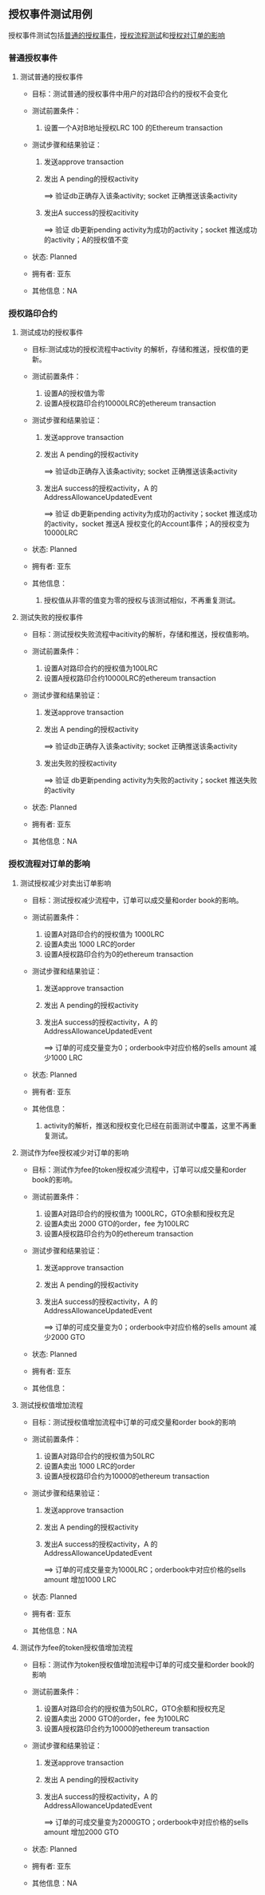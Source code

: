 ## 授权事件测试用例

授权事件测试包括[普通的授权事件](#common-approval)，[授权流程测试](#approval)和[授权对订单的影响](#approval-order)



### <a name="common-approval"></a>普通授权事件

1. 测试普通的授权事件

   - 目标：测试普通的授权事件中用户的对路印合约的授权不会变化

   - 测试前置条件：

     1. 设置一个A对B地址授权LRC 100 的Ethereum transaction

   - 测试步骤和结果验证：

     1. 发送approve transaction

     2. 发出 A pending的授权activity

        ==> 验证db正确存入该条activity; socket 正确推送该条activity

     3. 发出A success的授权acitivity

        ==> 验证 db更新pending activity为成功的activity；socket 推送成功的activity；A的授权值不变

   - 状态: Planned

   - 拥有者: 亚东

   - 其他信息：NA

### <a name="approval"></a> 授权路印合约

1. 测试成功的授权事件

   - 目标:测试成功的授权流程中activity 的解析，存储和推送，授权值的更新。

   - 测试前置条件：

     1. 设置A的授权值为零
     2. 设置A授权路印合约10000LRC的ethereum transaction

   - 测试步骤和结果验证：

     1. 发送approve transaction

     2. 发出 A pending的授权activity

        ==> 验证db正确存入该条activity; socket 正确推送该条activity

     3. 发出A success的授权activity，A 的AddressAllowanceUpdatedEvent

        ==> 验证 db更新pending activity为成功的activity；socket 推送成功的activity，socket 推送A 授权变化的Account事件；A的授权变为 10000LRC

   - 状态: Planned
   - 拥有者: 亚东
   - 其他信息：
     1. 授权值从非零的值变为零的授权与该测试相似，不再重复测试。

2. 测试失败的授权事件

   - 目标：测试授权失败流程中acitivity的解析，存储和推送，授权值影响。

   - 测试前置条件：

     1. 设置A对路印合约的授权值为100LRC
     2. 设置A授权路印合约10000LRC的ethereum transaction

   - 测试步骤和结果验证：

     1. 发送approve transaction

     2. 发出 A pending的授权activity

        ==> 验证db正确存入该条activity; socket 正确推送该条activity

     3. 发出失败的授权activity

        ==> 验证 db更新pending activity为失败的activity；socket 推送失败的activity

   - 状态: Planned

   - 拥有者: 亚东

   - 其他信息：NA

###  <a name="approval-order"></a>授权流程对订单的影响

1. 测试授权减少对卖出订单影响

   - 目标：测试授权减少流程中，订单可以成交量和order book的影响。

   - 测试前置条件：

     1. 设置A对路印合约的授权值为 1000LRC
     2. 设置A卖出 1000 LRC的order
     3. 设置A授权路印合约为0的ethereum transaction

   - 测试步骤和结果验证：

     1. 发送approve transaction

     2. 发出 A pending的授权activity

     3. 发出A success的授权activity，A 的AddressAllowanceUpdatedEvent

        ==> 订单的可成交量变为0；orderbook中对应价格的sells amount 减少1000 LRC

   - 状态: Planned

   - 拥有者: 亚东

   - 其他信息：

     1. activity的解析，推送和授权变化已经在前面测试中覆盖，这里不再重复测试。

2. 测试作为fee授权减少对订单的影响

   - 目标：测试作为fee的token授权减少流程中，订单可以成交量和order book的影响。

   - 测试前置条件：

      1. 设置A对路印合约的授权值为 1000LRC，GTO余额和授权充足
      2. 设置A卖出 2000 GTO的order，fee 为100LRC
      3. 设置A授权路印合约为0的ethereum transaction

   - 测试步骤和结果验证：

      1. 发送approve transaction

      2. 发出 A pending的授权activity

      3. 发出A success的授权activity，A 的AddressAllowanceUpdatedEvent

         ==> 订单的可成交量变为0；orderbook中对应价格的sells amount 减少2000 GTO

   - 状态: Planned

   - 拥有者: 亚东

   - 其他信息：

3. 测试授权值增加流程

   - 目标：测试授权值增加流程中订单的可成交量和order book的影响

   - 测试前置条件：
      1. 设置A对路印合约的授权值为50LRC
      2. 设置A卖出 1000 LRC的order
      3. 设置A授权路印合约为10000的ethereum transaction

   - 测试步骤和结果验证：

      1. 发送approve transaction

      2. 发出 A pending的授权activity

      3. 发出A success的授权activity，A 的AddressAllowanceUpdatedEvent

         ==> 订单的可成交量变为1000LRC；orderbook中对应价格的sells amount 增加1000 LRC

   -  状态: Planned

   - 拥有者: 亚东

   - 其他信息：NA

4. 测试作为fee的token授权值增加流程

   - 目标：测试作为token授权值增加流程中订单的可成交量和order book的影响

   - 测试前置条件：

     1. 设置A对路印合约的授权值为50LRC，GTO余额和授权充足
     2. 设置A卖出 2000 GTO的order，fee 为100LRC
     3. 设置A授权路印合约为10000的ethereum transaction

   - 测试步骤和结果验证：

     1. 发送approve transaction

     2. 发出 A pending的授权activity

     3. 发出A success的授权activity，A 的AddressAllowanceUpdatedEvent

        ==> 订单的可成交量变为2000GTO；orderbook中对应价格的sells amount 增加2000 GTO

   -  状态: Planned

   - 拥有者: 亚东

   - 其他信息：NA
